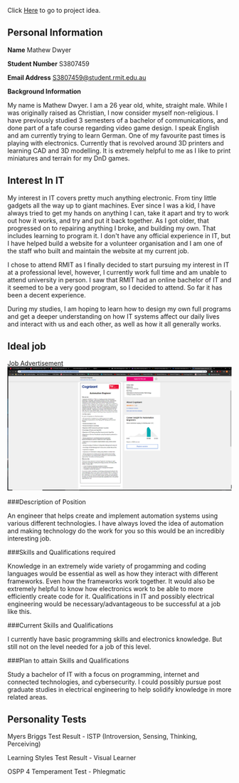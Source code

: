 Click [Here](/projectidea.md) to go to project idea.

## Personal Information

**Name** Mathew Dwyer

**Student Number** S3807459

**Email Address** S3807459@student.rmit.edu.au

**Background Information**

My name is Mathew Dwyer. I am a 26 year old, white, straight male. While I was originally raised as Christian, I now consider myself non-religious. I have previously studied 3 semesters of a bachelor of communications, and done part of a tafe course regarding video game design. I speak English and am currently trying to learn German. One of my favourite past times is playing with electronics. Currently that is revolved around 3D printers and learning CAD and 3D modelling. It is extremely helpful to me as I like to print miniatures and terrain for my DnD games.



## Interest In IT

My interest in IT covers pretty much anything electronic. From tiny little gadgets all the way up to giant machines. Ever since I was a kid, I have always tried to get my hands on anything I can, take it apart and try to work out how it works, and try and put it back together. As I got older, that progressed on to repairing anything I broke, and building my own. That includes learning to program it. I don't have any official experience in IT, but I have helped build a website for a volunteer organisation and I am one of the staff who built and maintain the website at my current job.

I chose to attend RMIT as I finally decided to start pursuing my interest in IT at a professional level, however, I currently work full time and am unable to attend university in person. I saw that RMIT had an online bachelor of IT and it seemed to be a very good program, so I decided to attend. So far it has been a decent experience.

During my studies, I am hoping to learn how to design my own full programs and get a deeper understanding on how IT systems affect our daily lives and interact with us and each other, as well as how it all generally works.

## Ideal job

[Job Advertisement](https://www.seek.com.au/job/41197236?type=standout#searchRequestToken=87f66953-8eb5-4f6b-9d22-b4a5a82b818a)
![Job Advertisement](/jobListing.png)

###Description of Position

An engineer that helps create and implement automation systems using various different technologies. I have always loved the idea of automation and making technology do the work for you so this would be an incredibly interesting job.

###Skills and Qualifications required

Knowledge in an extremely wide variety of progamming and coding languages would be essential as well as how they interact with different frameworks. Even how the frameworks work together. It would also be extremely helpful to know how electronics work to be able to more efficiently create code for it. Qualifications in IT and possibly electrical engineering would be necessary/advantageous to be successful at a job like this.

###Current Skills and Qualifications

I currently have basic programming skills and electronics knowledge. But still not on the level needed for a job of this level.

###Plan to attain Skills and Qualifications

Study a bachelor of IT with a focus on programming, internet and connected technologies, and cybersecurity. I could possibly pursue post graduate studies in electrical engineering to help solidify knowledge in more related areas.

## Personality Tests

Myers Briggs Test Result - ISTP (Introversion, Sensing, Thinking, Perceiving)

Learning Styles Test Result - Visual Learner

OSPP 4 Temperament Test - Phlegmatic
